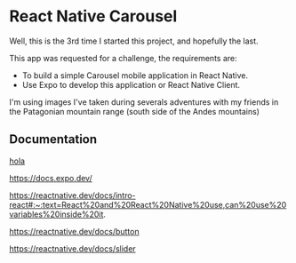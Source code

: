 # React Native Carousel 

Well, this is the 3rd time I started this project, and hopefully the last.

This app was requested for a challenge, the requirements are:
-  To build a simple Carousel mobile application in React Native. 
- Use Expo to develop this application or React Native Client.

I'm using images I've taken during severals adventures with my friends in the Patagonian mountain range (south side of the Andes mountains)

<!-- ## Scripts
Open your prefered terminal and:

- Clone the repo
```
git clone https://github.com/franciscoG98/react-native_carousel
```

- Install the dependencies
```
yarn install
```
- Run it
```
expo start
```
or 
```
yarn start
```
 -->
## Documentation

[hola](https://reactnative.dev/docs/environment-setup#:~:text=Running%20your%20React%20Native%20application,scanner%20of%20the%20Camera%20app.)

https://docs.expo.dev/

https://reactnative.dev/docs/intro-react#:~:text=React%20and%20React%20Native%20use,can%20use%20variables%20inside%20it.

https://reactnative.dev/docs/button

https://reactnative.dev/docs/slider